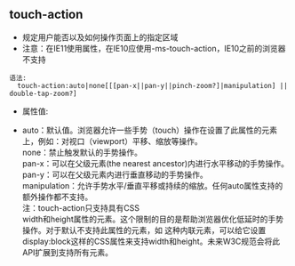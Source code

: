 ## touch-action

- 规定用户能否以及如何操作页面上的指定区域  
- 注意：在IE11使用属性，在IE10应使用-ms-touch-action，IE10之前的浏览器不支持  

```
语法:
  touch-action:auto|none[[[pan-x||pan-y||pinch-zoom?]|manipulation] || double-tap-zoom?]
```

- 属性值:  

- auto：默认值。浏览器允许一些手势（touch）操作在设置了此属性的元素上，例如：对视口（viewport）平移、缩放等操作。  
none：禁止触发默认的手势操作。  
pan-x：可以在父级元素(the nearest ancestor)内进行水平移动的手势操作。  
pan-y：可以在父级元素内进行垂直移动的手势操作。  
manipulation：允许手势水平/垂直平移或持续的缩放。任何auto属性支持的额外操作都不支持。  
注：touch-action只支持具有CSS   
width和height属性的元素。这个限制的目的是帮助浏览器优化低延时的手势操作。对于默认不支持此属性的元素，如<span>  这种内联元素，可以给它设置display:block这样的CSS属性来支持width和height。未来W3C规范会将此API扩展到支持所有元素。  
